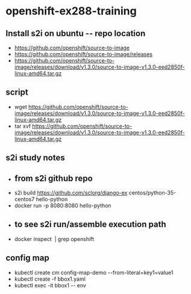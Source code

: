 # openshift-ex288-training

## Install s2i on ubuntu -- repo location
- https://github.com/openshift/source-to-image
- https://github.com/openshift/source-to-image/releases
- https://github.com/openshift/source-to-image/releases/download/v1.3.0/source-to-image-v1.3.0-eed2850f-linux-amd64.tar.gz

## script
- wget https://github.com/openshift/source-to-image/releases/download/v1.3.0/source-to-image-v1.3.0-eed2850f-linux-amd64.tar.gz
- tar xvf https://github.com/openshift/source-to-image/releases/download/v1.3.0/source-to-image-v1.3.0-eed2850f-linux-amd64.tar.gz

## s2i study notes
- ## from s2i github repo
- s2i build https://github.com/sclorg/django-ex centos/python-35-centos7 hello-python
- docker run -p 8080:8080 hello-python
- ## to see s2i run/assemble execution path
- docker inspect <image> | grep openshift

## config map
- kubectl create cm config-map-demo --from-literal=key1=value1
- kubectl create -f bbox1.yaml
- kubectl exec -it bbox1 -- env
